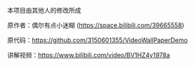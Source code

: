 本项目由其他人的修改所成

原作者：偶尔有点小迷糊 (https://space.bilibili.com/39665558)

原代码：https://github.com/3150601355/VideoWallPaperDemo

讲解视频：https://www.bilibili.com/video/BV1HZ4y1978a

